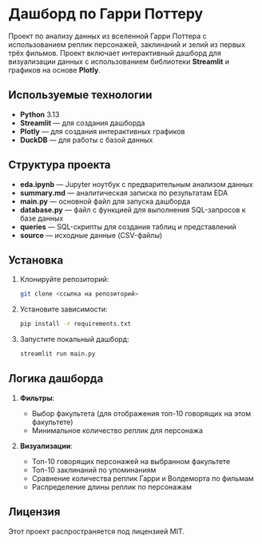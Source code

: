 # Дашборд по Гарри Поттеру

Проект по анализу данных из вселенной Гарри Поттера с использованием реплик персонажей, заклинаний и зелий из первых трёх фильмов. Проект включает интерактивный дашборд для визуализации данных с использованием библиотеки **Streamlit** и графиков на основе **Plotly**.

## Используемые технологии
- **Python** 3.13
- **Streamlit** — для создания дашборда
- **Plotly** — для создания интерактивных графиков
- **DuckDB** — для работы с базой данных

## Структура проекта
- **eda.ipynb** — Jupyter ноутбук с предварительным анализом данных
- **summary.md** — аналитическая записка по результатам EDA
- **main.py** — основной файл для запуска дашборда
- **database.py** — файл с функцией для выполнения SQL-запросов к базе данных
- **queries** — SQL-скрипты для создания таблиц и представлений
- **source** — исходные данные (CSV-файлы)

## Установка
1. Клонируйте репозиторий:
    ```bash
    git clone <ссылка на репозиторий>
    ```
2. Установите зависимости:
    ```bash
    pip install -r requirements.txt
    ```
3. Запустите локальный дашборд:
    ```bash
    streamlit run main.py
    ```

## Логика дашборда
1. **Фильтры**:
   - Выбор факультета (для отображения топ-10 говорящих на этом факультете)
   - Минимальное количество реплик для персонажа

2. **Визуализации**:
   - Топ-10 говорящих персонажей на выбранном факультете
   - Топ-10 заклинаний по упоминаниям
   - Сравнение количества реплик Гарри и Волдеморта по фильмам
   - Распределение длины реплик по персонажам

## Лицензия
Этот проект распространяется под лицензией MIT.

